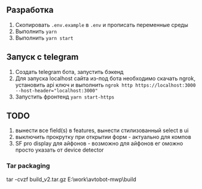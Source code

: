 ## Разработка
1. Скопировать `.env.example` в `.env` и прописать переменные среды
2. Выполнить `yarn`
3. Выполнить `yarn start`
## Запуск с telegram
1. Создать telegram бота, запустить бэкенд
2. Для запуска localhost сайта из-под бота необходимо скачать ngrok, установить api ключ и выполнить
`ngrok http https://localhost:3000 --host-header="localhost:3000"`
1. Запустить фронтенд
`yarn start-https`

## TODO
1. вынести все field(s) в features, вынести стилизованный select в ui
2. выключить прокрутку при открытии форм - актуально для компов
3. SF pro display для айфонов - возможно для айфонов ег оможно просто указать от device detector

### Tar packaging
tar -cvzf build_v2.tar.gz E:\work\avtobot-mwp\build